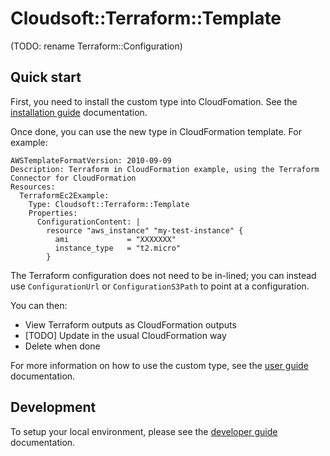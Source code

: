 # Cloudsoft::Terraform::Template

(TODO: rename Terraform::Configuration)

## Quick start

First, you need to install the custom type into CloudFomation. See the [installation guide](./docs/installation-guide.md) documentation.

Once done, you can use the new type in CloudFormation template. For example:

```
AWSTemplateFormatVersion: 2010-09-09
Description: Terraform in CloudFormation example, using the Terraform Connector for CloudFormation
Resources:
  TerraformEc2Example:
    Type: Cloudsoft::Terraform::Template
    Properties:
      ConfigurationContent: |
        resource "aws_instance" "my-test-instance" {
          ami             = "XXXXXXX"
          instance_type   = "t2.micro"
        }
```

The Terraform configuration does not need to be in-lined; you can instead use `ConfigurationUrl` or `ConfigurationS3Path` to point at a configuration.

You can then:

* View Terraform outputs as CloudFormation outputs
* [TODO] Update in the usual CloudFormation way
* Delete when done

For more information on how to use the custom type, see the [user guide](./docs/user-guide.md) documentation.

## Development

To setup your local environment, please see the [developer guide](./docs/developer-guide.md) documentation.
